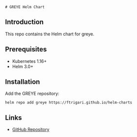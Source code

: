     # GREYE Helm Chart

## Introduction

This repo contains the Helm chart for greye.

## Prerequisites

- Kubernetes 1.16+
- Helm 3.0+

## Installation

Add the GREYE repository:

```shell
helm repo add greye https://ftrigari.github.io/helm-charts
```

## Links

- [GitHub Repository](https://github.com/greye-monitoring/helm-charts)